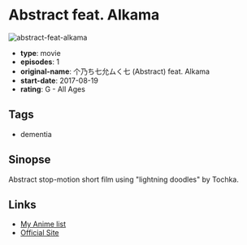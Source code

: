 # Abstract feat. Alkama

![abstract-feat-alkama](https://cdn.myanimelist.net/images/anime/8/87400.jpg)

-   **type**: movie
-   **episodes**: 1
-   **original-name**: 个乃ち七允ムく七 (Abstract) feat. Alkama
-   **start-date**: 2017-08-19
-   **rating**: G - All Ages

## Tags

-   dementia

## Sinopse

Abstract stop-motion short film using "lightning doodles" by Tochka.

## Links

-   [My Anime list](https://myanimelist.net/anime/36182/Abstract_feat_Alkama)
-   [Official Site](https://www.youtube.com/watch?v=IM7Zfn7uz2Q)

